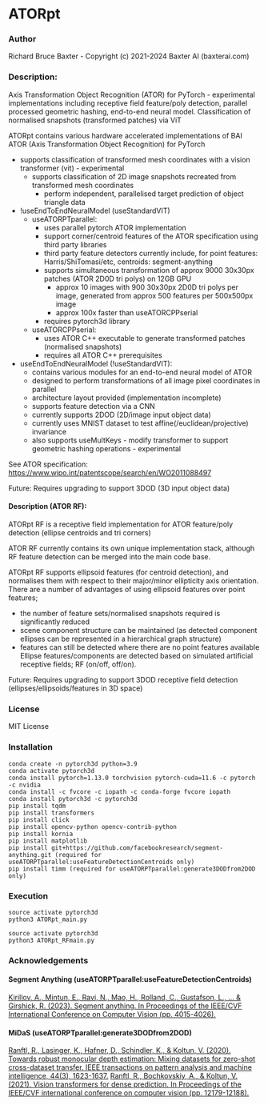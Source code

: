 # ATORpt

### Author

Richard Bruce Baxter - Copyright (c) 2021-2024 Baxter AI (baxterai.com)

### Description:

Axis Transformation Object Recognition (ATOR) for PyTorch - experimental implementations including 
receptive field feature/poly detection, parallel processed geometric hashing, end-to-end neural model. 
Classification of normalised snapshots (transformed patches) via ViT 

ATORpt contains various hardware accelerated implementations of BAI ATOR (Axis Transformation Object Recognition) for PyTorch

- supports classification of transformed mesh coordinates with a vision transformer (vit) - experimental
	- supports classification of 2D image snapshots recreated from transformed mesh coordinates
		- perform independent, parallelised target prediction of object triangle data
- !useEndToEndNeuralModel (useStandardVIT)
	- useATORPTparallel:
		- uses parallel pytorch ATOR implementation
		- support corner/centroid features of the ATOR specification using third party libraries
		- third party feature detectors currently include, for point features: Harris/ShiTomasi/etc, centroids: segment-anything
		- supports simultaneous transformation of approx 9000 30x30px patches (ATOR 2D0D tri polys) on 12GB GPU
			- approx 10 images with 900 30x30px 2D0D tri polys per image, generated from approx 500 features per 500x500px image
			- approx 100x faster than useATORCPPserial
		- requires pytorch3d library
	- useATORCPPserial:
		- uses ATOR C++ executable to generate transformed patches (normalised snapshots)
		- requires all ATOR C++ prerequisites 
- useEndToEndNeuralModel (!useStandardVIT):
	- contains various modules for an end-to-end neural model of ATOR
	- designed to perform transformations of all image pixel coordinates in parallel
	- architecture layout provided (implementation incomplete)
	- supports feature detection via a CNN
	- currently supports 2DOD (2D/image input object data)
	- currently uses MNIST dataset to test affine(/euclidean/projective) invariance
	- also supports useMultKeys - modify transformer to support geometric hashing operations - experimental

See ATOR specification: https://www.wipo.int/patentscope/search/en/WO2011088497

Future:
Requires upgrading to support 3DOD (3D input object data)

#### Description (ATOR RF):

ATORpt RF is a receptive field implementation for ATOR feature/poly detection (ellipse centroids and tri corners)

ATOR RF currently contains its own unique implementation stack, although RF feature detection can be merged into the main code base.

ATORpt RF supports ellipsoid features (for centroid detection), and normalises them with respect to their major/minor ellipticity axis orientation. 
There are a number of advantages of using ellipsoid features over point features;
* the number of feature sets/normalised snapshots required is significantly reduced
* scene component structure can be maintained (as detected component ellipses can be represented in a hierarchical graph structure)
* features can still be detected where there are no point features available
Ellipse features/components are detected based on simulated artificial receptive fields; RF (on/off, off/on).

Future:
Requires upgrading to support 3DOD receptive field detection (ellipses/ellipsoids/features in 3D space)

### License

MIT License

### Installation
```
conda create -n pytorch3d python=3.9
conda activate pytorch3d
conda install pytorch=1.13.0 torchvision pytorch-cuda=11.6 -c pytorch -c nvidia
conda install -c fvcore -c iopath -c conda-forge fvcore iopath
conda install pytorch3d -c pytorch3d
pip install tqdm
pip install transformers
pip install click
pip install opencv-python opencv-contrib-python
pip install kornia
pip install matplotlib
pip install git+https://github.com/facebookresearch/segment-anything.git (required for useATORPTparallel:useFeatureDetectionCentroids only)
pip install timm (required for useATORPTparallel:generate3DODfrom2DOD only)
```

### Execution
```
source activate pytorch3d
python3 ATORpt_main.py

source activate pytorch3d
python3 ATORpt_RFmain.py
```

### Acknowledgements

#### Segment Anything (useATORPTparallel:useFeatureDetectionCentroids)

[Kirillov, A., Mintun, E., Ravi, N., Mao, H., Rolland, C., Gustafson, L., ... & Girshick, R. (2023). Segment anything. In Proceedings of the IEEE/CVF International Conference on Computer Vision (pp. 4015-4026).](https://arxiv.org/abs/2304.02643)

#### MiDaS (useATORPTparallel:generate3DODfrom2DOD)

[Ranftl, R., Lasinger, K., Hafner, D., Schindler, K., & Koltun, V. (2020). Towards robust monocular depth estimation: Mixing datasets for zero-shot cross-dataset transfer. IEEE transactions on pattern analysis and machine intelligence, 44(3), 1623-1637.](https://arxiv.org/abs/1907.01341)
[Ranftl, R., Bochkovskiy, A., & Koltun, V. (2021). Vision transformers for dense prediction. In Proceedings of the IEEE/CVF international conference on computer vision (pp. 12179-12188).](https://arxiv.org/abs/2103.13413)

